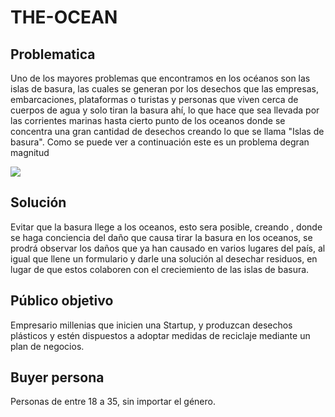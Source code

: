 # THE-OCEAN
## Problematica 

Uno de los mayores problemas que encontramos en los océanos son las islas de basura, las cuales se generan por los desechos que las empresas, embarcaciones, plataformas o turistas y personas que viven cerca de cuerpos de agua y solo tiran la basura ahí, lo que hace que sea llevada por las corrientes marinas hasta cierto punto de los oceanos donde se concentra una gran cantidad de desechos creando lo que se llama "Islas de basura". Como se puede ver a continuación este es un problema degran magnitud

![](../images/islabasura.png)

## Solución

Evitar que la basura llege a los oceanos, esto sera posible, creando , donde se haga conciencia del daño que causa tirar la basura en los oceanos, se prodrá observar los daños que ya han causado en varios lugares del país, al igual que llene un formulario y darle una solución al desechar residuos, en lugar de que estos colaboren con el creciemiento de las islas de basura.

## Público objetivo

Empresario millenias que inicien una Startup, y produzcan desechos plásticos y estén dispuestos a adoptar medidas de reciclaje mediante un plan de negocios.

## Buyer persona

Personas de entre 18 a 35, sin importar el género.

## 
